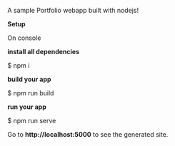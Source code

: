 A sample Portfolio webapp built with nodejs!

**Setup**

On console

  **install all dependencies**
  
  $ npm i
  
  **build your app**
  
  $ npm run build
  
  **run your app**
  
  $ npm run serve


Go to **http://localhost:5000** to see the generated site.
